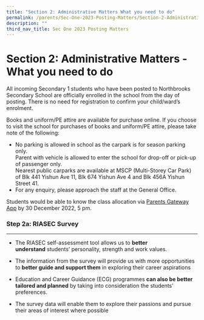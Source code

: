```yaml
---
title: "Section 2: Administrative Matters What you need to do"
permalink: /parents/Sec-One-2023-Posting-Matters/Section-2-Administrative-Matters-What-you-need-to-do/
description: ""
third_nav_title: Sec One 2023 Posting Matters
---
```

Section 2: Administrative Matters - What you need to do
=======================================================

All incoming Secondary 1 students who have been posted to Northbrooks Secondary School are officially enrolled in the school from the day of posting. There is no need for registration to confirm your child/ward’s enrolment.


Books and uniform/PE attire are available for purchase online. If you choose to visit the school for purchases of books and uniform/PE attire, please take note of the following:  

*   No parking is allowed in school as the carpark is for season parking only.  
    Parent with vehicle is allowed to enter the school for drop-off or pick-up of passenger only.   
    Nearest public carparks are available at MSCP (Multi-Storey Car Park) of Blk 441 Yishun Ave 11, Blk 674 Yishun Ave 4 and Blk 456A Yishun Street 41.
*   For any enquiry, please approach the staff at the General Office.  
    

Students would be able to know the class allocation via [Parents Gateway App](https://northbrookssec.moe.edu.sg/people/parents/sec-1-registration-2021-intake/section-4-others) by 30 December 2022, 5 pm.


### Step 2a: RIASEC Survey
----------------------

*   The RIASEC self-assessment tool allows us to <b>better understand</b> students’ personality, strength and work values.

*   The information from the survey will provide us with more opportunities to <b>better guide and support them</b> in exploring their career aspirations

*   Education and Career Guidance (ECG) programmes <b>can also be better tailored and planned</b> by taking into consideration the students’ preferences.

*   The survey data will enable them to explore their passions and pursue their areas of interest where possible